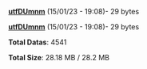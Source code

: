 [**utfDUmnm**](/data/utfDUmnm.txt) (15/01/23 - 19:08)- 29 bytes

[**utfDUmnm**](/data/utfDUmnm.txt) (15/01/23 - 19:08)- 29 bytes

**Total Datas**: 4541

**Total Size**: 28.18 MB / 28.2 MB